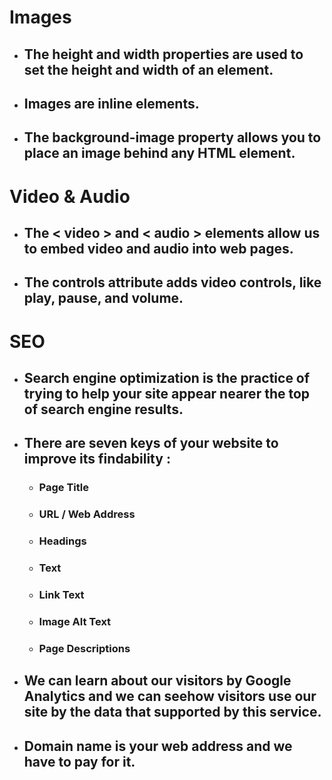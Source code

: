 # Images
- ## The height and width properties are used to set the height and width of an element.
- ## Images are inline elements.
- ## The background-image property allows you to place an image behind any HTML element.
# Video & Audio
- ## The < video > and < audio > elements allow us to embed video and audio into web pages.
- ## The controls attribute adds video controls, like play, pause, and volume.
# SEO
- ## Search engine optimization  is the practice of trying to help your site appear nearer the top of search engine results.
- ## There are seven keys of your website to improve its findability :
  - ### Page Title
  - ### URL / Web Address 
  - ### Headings
  - ### Text 
  - ### Link Text
  - ### Image Alt Text
  - ### Page Descriptions
- ## We can learn about our visitors by Google Analytics and we can seehow visitors use our site by the data that supported by this service.
- ## Domain name is your web address and we have to pay for it.





